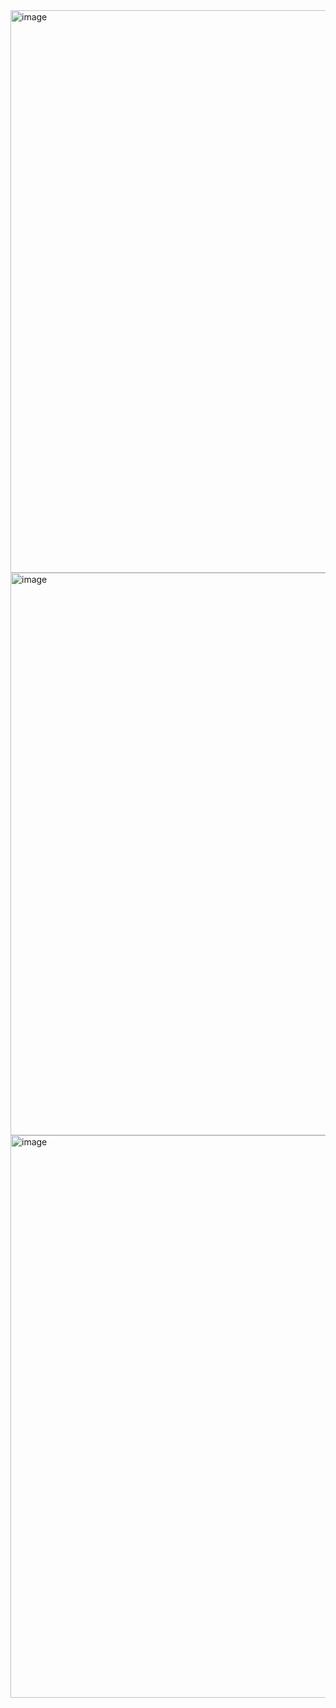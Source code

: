 <img width="1600" height="900" alt="image" src="https://github.com/user-attachments/assets/519b7461-a77b-4f69-88a7-3df983679e1f" />
<img width="1600" height="900" alt="image" src="https://github.com/user-attachments/assets/b3099b11-69fd-474f-b226-34d3dab2d750" />
<img width="1600" height="900" alt="image" src="https://github.com/user-attachments/assets/5980dcf8-25f3-4e12-9308-c1e52040a271" />
